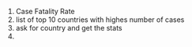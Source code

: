 1. Case Fatality Rate
2. list of top 10 countries with highes number of cases
3. ask for country and get the stats
4. 